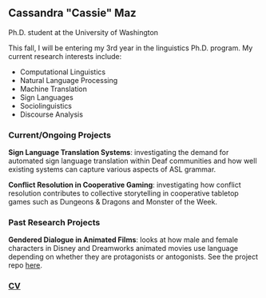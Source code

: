 ## Cassandra "Cassie" Maz
Ph.D. student at the University of Washington

This fall, I will be entering my 3rd year in the linguistics Ph.D. program. My current research interests include:
- Computational Linguistics
- Natural Language Processing
- Machine Translation
- Sign Languages
- Sociolinguistics
- Discourse Analysis


### Current/Ongoing Projects

**Sign Language Translation Systems**: investigating the demand for automated sign language translation within Deaf communities and how well existing systems can capture various aspects of ASL grammar.

**Conflict Resolution in Cooperative Gaming**: investigating how conflict resolution contributes to collective storytelling in cooperative tabletop games such as Dungeons & Dragons and Monster of the Week. 

### Past Research Projects

**Gendered Dialogue in Animated Films**: looks at how male and female characters in Disney and Dreamworks animated movies use language depending on whether they are protagonists or antogonists. See the project repo [here](https://github.com/Cassie-Maz/Animated-Movie-Gendered-Dialogue).

### [CV](https://github.com/Cassandra-Maz/Cassandra-Maz.github.io/blob/main/Cassandra_Maz_cv.pdf)


